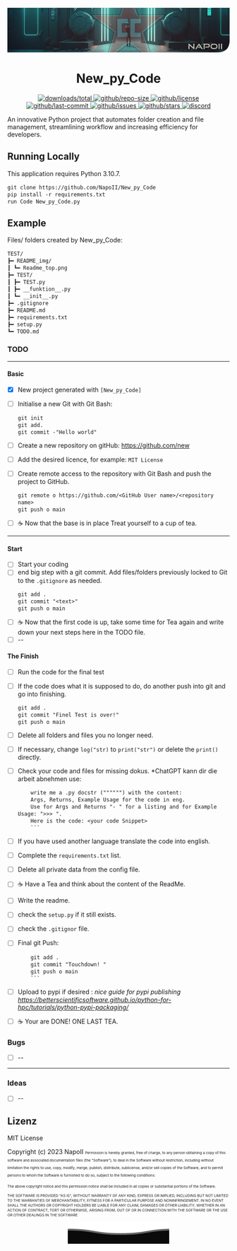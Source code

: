 <p align="center">
<a href="https://github.com/NapoII">
    <img src="Readme_top.png"  alt="NapoII">
</a>
</p>

<center>

# New_py_Code
</center>

<p align="center">
<a href="https://github.com/NapoII/New_py_Code/archive/refs/heads/main.zip">
    <img src="https://img.shields.io/github/downloads/NapoII/New_py_Code/total" alt="downloads/total">
</a>

<a href="https://github.com/NapoII/New_py_Code/archive/refs/heads/main.zip">
    <img src="https://img.shields.io/github/repo-size/NapoII/New_py_Code" alt="github/repo-size">
</a>

<a href="https://github.com/NapoII/New_py_Code/blob/main/LICENSE">
    <img src="https://img.shields.io/github/license/NapoII/New_py_Code" alt="github/license">
</a>

<a href="https://github.com/NapoII/New_py_Code/actions">
    <img src="https://img.shields.io/github/last-commit/NapoII/New_py_Code" alt="github/last-commit">
</a>

<a href="https://github.com/NapoII/New_py_Code/issues">
    <img src="https://img.shields.io/github/issues/NapoII/New_py_Code?style=plastic" alt="github/issues">
</a>

<a href="https://github.com/NapoII/New_py_Code/stargazers">
    <img src="https://img.shields.io/github/stars/NapoII/New_py_Code?style=social" alt="github/stars">
</a>

<a href="https://discord.gg/g7EW4P65">
    <img src="https://img.shields.io/discord/190307701169979393?style=plastic" alt="discord">
</a>
</p>

An innovative Python project that automates folder creation and file management, streamlining workflow and increasing efficiency for developers.
## Running Locally

This application requires Python 3.10.7.
```
git clone https://github.com/NapoII/New_py_Code
pip install -r requirements.txt
run Code New_py_Code.py
```

## Example
Files/ folders created by New_py_Code: 
```folder
TEST/
┣━ README_img/
┃ ┗━ Readme_top.png
┣━ TEST/
┃ ┣━ TEST.py
┃ ┣━ __funktion__.py
┃ ┗━ __init__.py
┣━ .gitignore
┣━ README.md
┣━ requirements.txt
┣━ setup.py
┗━ TODO.md
```
### TODO

---

#### Basic
- [x] New project generated with `[New_py_Code]`
- [ ] Initialise a new Git with Git Bash:
    ```Git Bash
    git init
    git add.
    git commit -"Hello world"
    ```
- [ ] Create a new repository on gitHub: https://github.com/new
- [ ] Add the desired licence, for example: `MIT License` 

- [ ] Create remote access to the repository with Git Bash and push the project to GitHub.
    ```Git Bash
    git remote o https://github.com/<GitHub User name>/<repository name>
    git push o main
    ```
- [ ] ☕ Now that the base is in place Treat yourself to a cup of tea.

---
#### Start

- [ ] Start your coding
- [ ] end big step with a git commit. Add files/folders previously locked to Git to the `.gitignore` as needed. 
    ```Git Bash
    git add .
    git commit "<text>"
    git push o main
    ```
- [ ] ☕ Now that the first code is up, take some time for Tea again and write down your next steps here in the TODO file.
- [ ] --

#### The Finish

- [ ] Run the code for the final test
- [ ] If the code does what it is supposed to do, do another push into git and go into finishing.
    ```Git Bash
    git add .
    git commit "Finel Test is over!"
    git push o main
    ```
- [ ] Delete all folders and files you no longer need.
- [ ] If necessary, change `log("str)` to `print("str")` or delete the `print()` directly.
- [ ] Check your code and files for missing dokus. *ChatGPT kann dir die arbeit abnehmen use: 
    ```ChatGPT promt:
        write me a .py docstr ("""""") with the content: 
        Args, Returns, Example Usage for the code in eng.
        Use for Args and Returns "- " for a listing and for Example Usage: ">>> ".
        Here is the code: <your code Snippet>
        ```
- [ ] If you have used another language translate the code into english.
- [ ] Complete the `requirements.txt` list.
- [ ] Delete all private data from the config file.
- [ ] ☕ Have a Tea and think about the content of the ReadMe.
- [ ] Write the readme.
- [ ] check the `setup.py` if it still exists.
- [ ] check the `.gitignor` file.
- [ ] Final git Push:
    ```Git Bash
        git add .
        git commit "Touchdown! "
        git push o main
        ```
- [ ] Upload to pypi if desired : *nice guide for pypi publishing https://betterscientificsoftware.github.io/python-for-hpc/tutorials/python-pypi-packaging/*

- [ ] ☕ Your are DONE! ONE LAST TEA.

### Bugs

- [ ] --


---

### Ideas


- [ ] --



## Lizenz

MIT License

Copyright (c) 2023 NapoII
<small><small><small>
Permission is hereby granted, free of charge, to any person obtaining a copy
of this software and associated documentation files (the "Software"), to deal
in the Software without restriction, including without limitation the rights
to use, copy, modify, merge, publish, distribute, sublicense, and/or sell
copies of the Software, and to permit persons to whom the Software is
furnished to do so, subject to the following conditions:

The above copyright notice and this permission notice shall be included in all
copies or substantial portions of the Software.

THE SOFTWARE IS PROVIDED "AS IS", WITHOUT WARRANTY OF ANY KIND, EXPRESS OR
IMPLIED, INCLUDING BUT NOT LIMITED TO THE WARRANTIES OF MERCHANTABILITY,
FITNESS FOR A PARTICULAR PURPOSE AND NONINFRINGEMENT. IN NO EVENT SHALL THE
AUTHORS OR COPYRIGHT HOLDERS BE LIABLE FOR ANY CLAIM, DAMAGES OR OTHER
LIABILITY, WHETHER IN AN ACTION OF CONTRACT, TORT OR OTHERWISE, ARISING FROM,
OUT OF OR IN CONNECTION WITH THE SOFTWARE OR THE USE OR OTHER DEALINGS IN THE
SOFTWARE
</small>

<p align="center">
<img src="https://raw.githubusercontent.com/NapoII/NapoII/233630a814f7979f575c7f764dbf1f4804b05332/Bottom.svg" alt="Github Stats" />
</p>
